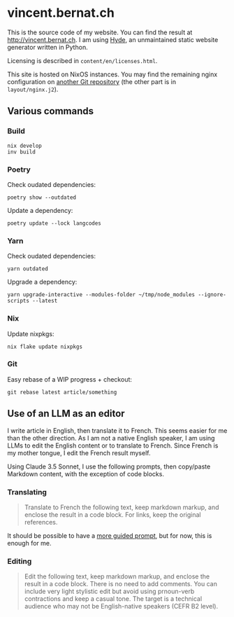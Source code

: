 # vincent.bernat.ch

This is the source code of my website. You can find the result at
<http://vincent.bernat.ch>. I am using [Hyde][hyde], an unmaintained
static website generator written in Python.

Licensing is described in `content/en/licenses.html`.

This site is hosted on NixOS instances. You may find the remaining
nginx configuration on [another Git repository][nixos] (the other
part is in `layout/nginx.j2`).

[hyde]: https://github.com/hyde/hyde
[cc1]: http://creativecommons.org/licenses/by-nc-sa/3.0/
[cc2]: http://creativecommons.org/licenses/by/3.0/
[nixos]: https://github.com/vincentbernat/nixops-take1/blob/master/tags/web.nix

## Various commands

### Build

```
nix develop
inv build
```

### Poetry

Check oudated dependencies:

```
poetry show --outdated
```

Update a dependency:

```
poetry update --lock langcodes
```

### Yarn

Check oudated dependencies:

```
yarn outdated
```

Upgrade a dependency:

```
yarn upgrade-interactive --modules-folder ~/tmp/node_modules --ignore-scripts --latest
```

### Nix

Update nixpkgs:

```
nix flake update nixpkgs
```

### Git

Easy rebase of a WIP progress + checkout:

```
git rebase latest article/something
```

## Use of an LLM as an editor

I write article in English, then translate it to French. This seems easier for
me than the other direction. As I am not a native English speaker, I am using
LLMs to edit the English content or to translate to French. Since French is my
mother tongue, I edit the French result myself.

Using Claude 3.5 Sonnet, I use the following prompts, then copy/paste Markdown
content, with the exception of code blocks.

### Translating

> Translate to French the following text, keep markdown markup, and enclose the
> result in a code block. For links, keep the original references.

It should be possible to have a [more guided prompt][], but for now, this is enough for me.

[more guided prompt]: https://www.gally.net/temp/20250201sampletranslationprompt.html

### Editing

> Edit the following text, keep markdown markup, and enclose the result in a
> code block. There is no need to add comments. You can include very light
> stylistic edit but avoid using prnoun-verb contractions and keep a casual
> tone. The target is a technical audience who may not be English-native
> speakers (CEFR B2 level).

